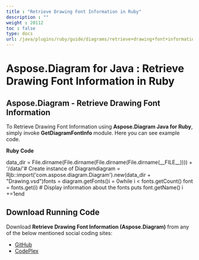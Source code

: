 ```yaml
---
title : "Retrieve Drawing Font Information in Ruby" 
description : "" 
weight : 20112 
toc : false
type: docs
url: /java/plugins/ruby/guide/diagrams/retrieve+drawing+font+information+in+ruby/
---
```


# Aspose.Diagram for Java : Retrieve Drawing Font Information in Ruby


## Aspose.Diagram - Retrieve Drawing Font Information

To Retrieve Drawing Font Information using **Aspose.Diagram Java for Ruby**, simply invoke **GetDiagramFontInfo** module. Here you can see example code.

**Ruby Code**

data\_dir = File.dirname(File.dirname(File.dirname(File.dirname(\_\_FILE\_\_)))) + '/data/'# Create instance of Diagramdiagram = Rjb::import('com.aspose.diagram.Diagram').new(data\_dir + "Drawing.vsd")fonts = diagram.getFonts()i = 0while i < fonts.getCount()    font = fonts.get(i)    # Display information about the fonts    puts font.getName()    i +=1end

## Download Running Code

Download **Retrieve Drawing Font Information (Aspose.Diagram)** from any of the below mentioned social coding sites:

*   [GitHub](https://github.com/asposediagram/Aspose.Diagram-for-Java/blob/master/Plugins/Aspose_Diagram_Java_for_Ruby/lib/asposediagramjava/Diagrams/getdiagramfontinfo.rb)
*   [CodePlex](https://asposediagramjavaruby.codeplex.com/SourceControl/latest#lib/asposediagramjava/Diagrams/getdiagramfontinfo.rb)

